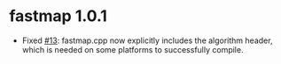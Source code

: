fastmap 1.0.1
=============

* Fixed [#13](https://github.com/r-lib/fastmap/issues/13): fastmap.cpp now explicitly includes the algorithm header, which is needed on some platforms to successfully compile.
